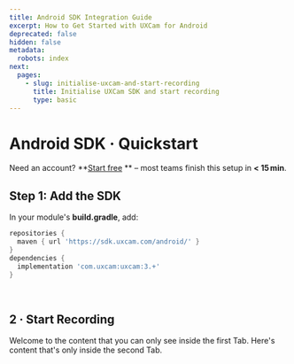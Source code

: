 ```yaml
---
title: Android SDK Integration Guide
excerpt: How to Get Started with UXCam for Android
deprecated: false
hidden: false
metadata:
  robots: index
next:
  pages:
    - slug: initialise-uxcam-and-start-recording
      title: Initialise UXCam SDK and start recording
      type: basic
---
```

# Android SDK · Quickstart

<GitHubCallout type="note">Need an account? \*\*[Start free](/signup)  \*\* – most teams finish this setup in **\< 15 min**.</GitHubCallout>

## Step 1: Add the SDK

In your module's **build.gradle**, add:

```groovy build.gradle (app)
repositories {
  maven { url 'https://sdk.uxcam.com/android/' }
}
dependencies {
  implementation 'com.uxcam:uxcam:3.+'
}
```

<br />

## 2 · Start Recording

<Tabs>
  <Tab title="Kotlin">
    Welcome to the content that you can only see inside the first Tab.
  </Tab>

  <Tab title="Java">
    Here's content that's only inside the second Tab.
  </Tab>
</Tabs>